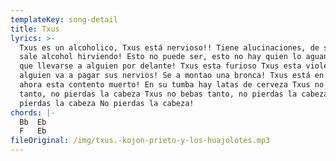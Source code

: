 ```yaml
---
templateKey: song-detail
title: Txus
lyrics: >-
  Txus es un alcoholico, Txus está nervioso!! Tiene alucinaciones, de su ducha
  sale alcohol hirviendo! Esto no puede ser, esto no hay quien lo aguante Tiene
  que llevarse a alguien por delante! Txus esta furioso Txus esta violento,
  alguien va a pagar sus nervios! Se a montao una bronca! Txus está en el suelo
  ahora esta contento muerto! En su tumba hay latas de cerveza Txus no bebas
  tanto, no pierdas la cabeza Txus no bebas tanto, no pierdas la cabeza No
  pierdas la cabeza No pierdas la cabeza!
chords: |-
  Bb  Eb 
  F   Eb
fileOriginal: /img/txus.-kojon-prieto-y-los-huajolotes.mp3
---
```


